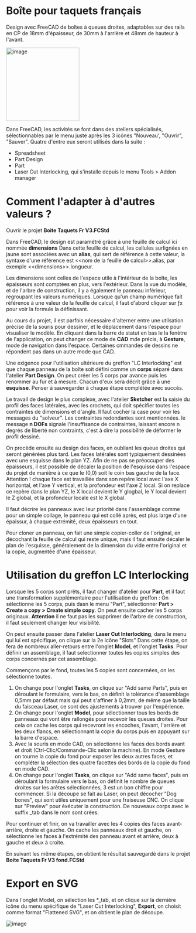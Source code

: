 # Boîte pour taquets français
Design avec FreeCAD de boîtes à queues droites, adaptables sur des rails en CP de 18mm d'épaisseur, de 30mm à l'arrière et 48mm de hauteur à l'avant.

<img width="200" alt="image" src="https://github.com/TeamRepairCafeNice/Boite-pour-taquets-francais/assets/72799037/93402a38-45ab-4d43-832a-e1cead821e37">

Dans FreeCAD, les activités se font dans des ateliers spécialisés, sélectionnables par le menu juste après les 3 icônes "Nouveau', "Ouvrir", "Sauver". Quatre d'entre eux seront utilisés dans la suite :
- Spreadsheet
- Part Design
- Part
- Laser Cut Interlocking, qui s'installe depuis le menu Tools > Addon manager

# Comment l'adapter à d'autres valeurs ?

Ouvrir le projet **Boite Taquets Fr V3.FCStd**

Dans FreeCAD, le design est paramétré grâce à une feuille de calcul ici nommée **dimensions**
Dans cette feuille de calcul, les cellules surlignées en jaune sont associées avec un **alias**, qui sert de référence à cette valeur, la syntaxe d'une référence est \<\<nom de la feuille de calcul\>\>.alias, par exemple \<\<dimensions\>\>.longueur.

Les dimensions sont celles de l'espace utile à l'intérieur de la boîte, les épaisseurs sont comptées en plus, vers l'extérieur.
Dans la vue du modèle, et de l'arbre de construction, il y a également le panneau inférieur, regroupant les valeurs numériques.
Lorsque qu'un champ numérique fait référence à une valeur de la feuille de calcul, il faut d'abord cliquer sur ƒx pour voir la formule la définissant.

Au cours du projet, il est parfois nécessaire d'alterner entre une utilsation précise de la souris pour dessiner, et le déplacement dans l'espace pour visualiser le modèle. En cliquant dans la barre de statut en bas le la fenètre de l'application, on peut changer ce mode de **CAD** mde précis, à **Gesture**, mode de navigation dans l'espace. Certaines cmmandes de dessins ne répondent pas dans un autre mode que CAD. 

Une exigence pour l'utilisation ultérieure du greffon "LC Interlocking" est que chaque panneau de la boîte soit défini comme un **corps** séparé dans l'atelier **Part Design**. On peut créer les 5 corps par avance puis les renommer au fur et à mesure. Chacun d'eux sera décrit grâce à une **esquisse**. Penser à sauvegarder à chaque étape complétée avec succès.

Le travail de design le plus complexe, avec l'atelier **Sketcher** est la saisie du profil des faces latérales, avec les crochets, qui doit spécifier toutes les contraintes de dimensions et d'angle.
Il faut cocher la case pour voir les messages du "solveur". Les contraintes redondantes sont mentionnées. le message __n DOFs__ signale l'insuffisance de contraintes, laissant encore n degrés de liberté non contraints, c'est à dire la possibilité de déformer le profil dessiné.

On procède ensuite au design des faces, en oubliant les queue droites qui seront générées plus tard. Les faces latérales sont typiquement dessinées avec une esquisse dans le plan YZ. Afin de ne pas se préoccuper des épaisseurs, il est possible de décaler la position de l'esquisse dans l'espace du projet de manière à ce que le (0,0) soit le coin bas gauche de la face. Attention ! chaque face est travaillée dans son repère local avec l'axe X horizontal, et l'axe Y vertical, et la profondeur est l'axe Z local. Si on replace ce repère dans le plan YZ, le X local devient le Y glogbal, le Y local devient le Z global, et la profondeur locale est le X global.

Il faut décrire les panneaux avec leur priorité dans l'assemblage comme pour un simple collage, le panneau qui est collé après, est plus large d'une épaissur, à chaque extrémité, deux épaisseurs en tout.

Pour cloner un panneau, on fait une simple copier-coller de l'original, en décochant la feuille de calcul qui reste unique, mais il faut ensuite décaler le plan de l'esquisse, généralement de la dimension du vide entre l'original et la copie, augmentée d'une épaisseur.

# Utilisation du greffon LC Interlocking
Lorsque les 5 corps sont prêts, il faut changer d'atelier pour **Part**, et il faut une transformation supplémentaire pour l'utilisation du greffon : On sélectionne les 5 corps, puis dasn le menu "Part", sélectionner **Part > Create a copy > Create simple copy**. On peut ensuite cacher les 5 corps originaux. **Attention** il ne faut pas les supprimer de l'arbre de construction, il faut seulement changer leur visibilité.

On peut ensuite passer dans l'atelier **Laser Cut Interlocking**, dans le menu qui lui est spécifique, on clique sur la 2e icône "Slots"
Dans cette étape, on fera de nombreux aller-retours entre l'onglet **Model**, et l'onglet **Tasks**.
Pour définir un assemblage, il faut selectionner toutes les copies simples des corps concernés par cet assemblage. 

Commençons par le fond, toutes les 5 copies sont concernées, on les sélectionne toutes.
1. On change pour l'onglet **Tasks**, on clique sur "Add same Parts", puis en déroulant le formulaire, vers le bas, on définit la tolérance d'assemblage 0,5mm par défaut mais qui peut s'affiner à 0,2mm, de même que la taille du faisceau Laser, ce sont des ajustements à trouver par l'expérience.
2. On change pour l'onglet **Model**, pour sélectionner tous les bords de panneaux qui vont être rallongés pour recevoir les queues droites. Pour cela on cache les corps qui recevront les encoches, l'avant, l'arrière et les deux flancs, en sélectionnant la copie du corps puis en appuyant sur la barre d'espace.
3. Avec la souris en mode CAD, on sélectionne les faces des bords avant et droit (Ctrl-Clic/Commande-Clic selon la machine). En mode Gesture on tourne la copie du fond pour exposer les deux autres faces, et compléter la sélection des quatre facettes des bords de la copie du fond en mode CAD.
4. On change pour l'onglet **Tasks**, on clique sur "Add same faces", puis en déroulant la formulaire vers le bas, on définit le nombre de queues droites sur les arêtes sélectionnées, 3 est un bon chiffre pour commencer. Si la découpe se fait au Laser, on peut décocher "Dog bones", qui sont utiles uniquement pour une fraiseuse CNC.
On clique sur "Preview" pour éxécuter la construction. De nouveaux corps avec le suffix _tab dans le nom sont crées.

Pour continuer et finir, on va travailler avec les 4 copies des faces avant-arrière, droite et gauche.
On cache les panneaux droit et gauche, on sélectionne les faces à l'extrémité des panneau avant et arrière, deux à gauche et deux à croite.

En suivant les même étapes, on obtient le résultat sauvegardé dans le projet **Boite Taquets Fr V3 fond.FCStd**

# Export en SVG
Dans l'onglet Model, on sélection les *_tab, et on clique sur la dernière icône du menu spécifique de "Laser Cut Interlocking", **Export**, on choisit comme format "Flattened SVG", et on obtient le plan de découpe.

![image](https://github.com/TeamRepairCafeNice/Boite-pour-taquets-francais/assets/72799037/4de3ce1b-a1ab-4aa9-929a-2e071f962350)




